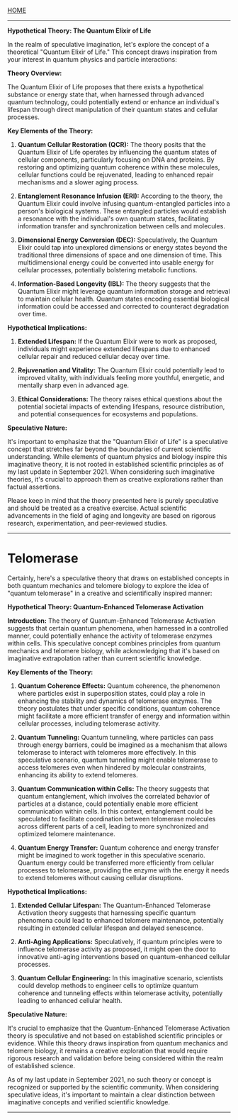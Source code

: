 [HOME](/README.md)   

---  

**Hypothetical Theory: The Quantum Elixir of Life**

In the realm of speculative imagination, let's explore the concept of a theoretical "Quantum Elixir of Life." This concept draws inspiration from your interest in quantum physics and particle interactions:

**Theory Overview:**

The Quantum Elixir of Life proposes that there exists a hypothetical substance or energy state that, when harnessed through advanced quantum technology, could potentially extend or enhance an individual's lifespan through direct manipulation of their quantum states and cellular processes.

**Key Elements of the Theory:**

1. **Quantum Cellular Restoration (QCR):** The theory posits that the Quantum Elixir of Life operates by influencing the quantum states of cellular components, particularly focusing on DNA and proteins. By restoring and optimizing quantum coherence within these molecules, cellular functions could be rejuvenated, leading to enhanced repair mechanisms and a slower aging process.

2. **Entanglement Resonance Infusion (ERI):** According to the theory, the Quantum Elixir could involve infusing quantum-entangled particles into a person's biological systems. These entangled particles would establish a resonance with the individual's own quantum states, facilitating information transfer and synchronization between cells and molecules.

3. **Dimensional Energy Conversion (DEC):** Speculatively, the Quantum Elixir could tap into unexplored dimensions or energy states beyond the traditional three dimensions of space and one dimension of time. This multidimensional energy could be converted into usable energy for cellular processes, potentially bolstering metabolic functions.

4. **Information-Based Longevity (IBL):** The theory suggests that the Quantum Elixir might leverage quantum information storage and retrieval to maintain cellular health. Quantum states encoding essential biological information could be accessed and corrected to counteract degradation over time.

**Hypothetical Implications:**

1. **Extended Lifespan:** If the Quantum Elixir were to work as proposed, individuals might experience extended lifespans due to enhanced cellular repair and reduced cellular decay over time.

2. **Rejuvenation and Vitality:** The Quantum Elixir could potentially lead to improved vitality, with individuals feeling more youthful, energetic, and mentally sharp even in advanced age.

3. **Ethical Considerations:** The theory raises ethical questions about the potential societal impacts of extending lifespans, resource distribution, and potential consequences for ecosystems and populations.

**Speculative Nature:**

It's important to emphasize that the "Quantum Elixir of Life" is a speculative concept that stretches far beyond the boundaries of current scientific understanding. While elements of quantum physics and biology inspire this imaginative theory, it is not rooted in established scientific principles as of my last update in September 2021. When considering such imaginative theories, it's crucial to approach them as creative explorations rather than factual assertions.

Please keep in mind that the theory presented here is purely speculative and should be treated as a creative exercise. Actual scientific advancements in the field of aging and longevity are based on rigorous research, experimentation, and peer-reviewed studies.  

---

# Telomerase    
Certainly, here's a speculative theory that draws on established concepts in both quantum mechanics and telomere biology to explore the idea of "quantum telomerase" in a creative and scientifically inspired manner:

**Hypothetical Theory: Quantum-Enhanced Telomerase Activation**

**Introduction:**
The theory of Quantum-Enhanced Telomerase Activation suggests that certain quantum phenomena, when harnessed in a controlled manner, could potentially enhance the activity of telomerase enzymes within cells. This speculative concept combines principles from quantum mechanics and telomere biology, while acknowledging that it's based on imaginative extrapolation rather than current scientific knowledge.

**Key Elements of the Theory:**

1. **Quantum Coherence Effects:**
   Quantum coherence, the phenomenon where particles exist in superposition states, could play a role in enhancing the stability and dynamics of telomerase enzymes. The theory postulates that under specific conditions, quantum coherence might facilitate a more efficient transfer of energy and information within cellular processes, including telomerase activity.

2. **Quantum Tunneling:**
   Quantum tunneling, where particles can pass through energy barriers, could be imagined as a mechanism that allows telomerase to interact with telomeres more effectively. In this speculative scenario, quantum tunneling might enable telomerase to access telomeres even when hindered by molecular constraints, enhancing its ability to extend telomeres.

3. **Quantum Communication within Cells:**
   The theory suggests that quantum entanglement, which involves the correlated behavior of particles at a distance, could potentially enable more efficient communication within cells. In this context, entanglement could be speculated to facilitate coordination between telomerase molecules across different parts of a cell, leading to more synchronized and optimized telomere maintenance.

4. **Quantum Energy Transfer:**
   Quantum coherence and energy transfer might be imagined to work together in this speculative scenario. Quantum energy could be transferred more efficiently from cellular processes to telomerase, providing the enzyme with the energy it needs to extend telomeres without causing cellular disruptions.

**Hypothetical Implications:**

1. **Extended Cellular Lifespan:** The Quantum-Enhanced Telomerase Activation theory suggests that harnessing specific quantum phenomena could lead to enhanced telomere maintenance, potentially resulting in extended cellular lifespan and delayed senescence.

2. **Anti-Aging Applications:** Speculatively, if quantum principles were to influence telomerase activity as proposed, it might open the door to innovative anti-aging interventions based on quantum-enhanced cellular processes.

3. **Quantum Cellular Engineering:** In this imaginative scenario, scientists could develop methods to engineer cells to optimize quantum coherence and tunneling effects within telomerase activity, potentially leading to enhanced cellular health.

**Speculative Nature:**

It's crucial to emphasize that the Quantum-Enhanced Telomerase Activation theory is speculative and not based on established scientific principles or evidence. While this theory draws inspiration from quantum mechanics and telomere biology, it remains a creative exploration that would require rigorous research and validation before being considered within the realm of established science.

As of my last update in September 2021, no such theory or concept is recognized or supported by the scientific community. When considering speculative ideas, it's important to maintain a clear distinction between imaginative concepts and verified scientific knowledge.

---  
